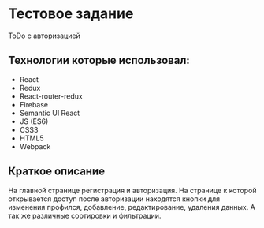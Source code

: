# Тестовое задание

ToDo с авторизацией




## Технологии которые использовал:

* React
* Redux
* React-router-redux   
* Firebase
* Semantic UI React
* JS (ES6)
* CSS3
* HTML5
* Webpack

## Краткое описание

На главной странице регистрация и авторизация.
На странице к которой открывается доступ после авторизации находятся кнопки
для изменения профился, добавление, редактирование, удаления данных.
А так же различные сортировки и фильтрации.